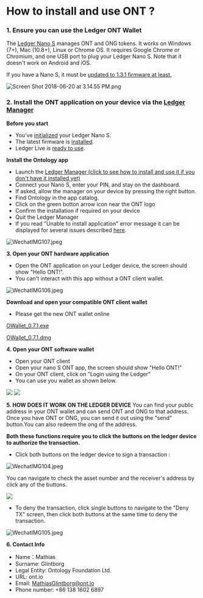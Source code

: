 # How to install and use ONT ?

### **1. Ensure you can use the Ledger ONT Wallet**

The [Ledger Nano S](https://www.ledgerwallet.com/products/ledger-nano-s) manages ONT and ONG tokens. It works on Windows (7+), Mac (10.8+), Linux or Chrome OS. It requires Google Chrome or Chromium, and one USB port to plug your Ledger Nano S. Note that it doesn't work on Android and iOS.

If you have a Nano S, it must be [updated to 1.3.1 firmware at least.](https://support.ledgerwallet.com/hc/en-us/articles/115005165409-How-can-I-update-my-Nano-S-)

![Screen Shot 2018-06-20 at 3.14.55 PM.png](https://upload-images.jianshu.io/upload_images/150344-27a5d7fb9d561131.png?imageMogr2/auto-orient/strip%7CimageView2/2/w/1240)

### 2. Install the ONT application on your device via the [Ledger Manager](https://www.ledgerwallet.com/apps/manager)

**Before you start**

* You've [initialized](https://support.ledgerwallet.com/hc/en-us/articles/360000613793) your Ledger Nano S.
*  The latest firmware is [installed](https://support.ledgerwallet.com/hc/en-us/articles/360002731113).
*  Ledger Live is [ready to use](https://support.ledgerwallet.com/hc/en-us/articles/360006395233).

**Install the Ontology app**

*   Launch the [Ledger Manager (click to see how to install and use it if you don't have it installed yet)](https://support.ledgerwallet.com/hc/en-us/articles/115005173209)
*   Connect your Nano S, enter your PIN, and stay on the dashboard.
*   If asked, allow the manager on your device by pressing the right button.
*   Find Ontology in the app catalog.
*   Click on the green botton arrow icon near the ONT logo
* Confirm the installation if required on your device
* Quit the Ledger Manager
* If you read "Unable to install application" error message it can be displayed for several issues described [here](https://support.ledgerwallet.com/hc/en-us/articles/115005171425-Unable-to-install-application).

![WechatIMG107.jpeg](https://upload-images.jianshu.io/upload_images/150344-1d336f0e3789c8fd.jpeg?imageMogr2/auto-orient/strip%7CimageView2/2/w/1240)


**3. Open your ONT hardware application**
* Open the ONT application on your Ledger device, the screen should show "Hello ONT!".
* You can't interact with this app without a ONT client wallet.

![WechatIMG106.jpeg](https://s1.ax1x.com/2018/07/27/PUeeCn.png)


**Download and open your compatible ONT client wallet**
* Please get the new ONT wallet online

[OWallet_0.7.1.exe](https://dev.ont.io/dapp/wallet/O_Wallet-Setup-0.7.1.exe)

[OWallet_0.7.1.dmg](https://dev.ont.io/dapp/wallet/O_Wallet-0.7.1.dmg)

**4. Open your ONT software wallet** 
* Open your ONT client
* Open your nano S ONT app, the screen should show "Hello ONT!"
* On your ONT client, click on "Login using the Ledger"
* You can use you wallet as shown below.

![](https://upload-images.jianshu.io/upload_images/10231651-018e8b8b2dd60202.png?imageMogr2/auto-orient/strip%7CimageView2/2/w/700)
![](https://upload-images.jianshu.io/upload_images/10231651-86210abceb284ef2.png?imageMogr2/auto-orient/strip%7CimageView2/2/w/700)

**5. HOW DOES IT WORK ON THE LEDGER DEVICE**
You can find your public address in your ONT wallet and can send ONT and ONG to that address.
Once you have ONT or ONG, you can send it out using the "send" button.You can also redeem the ong of the address.

**Both these functions require you to click the buttons on the ledger device to authorize the transaction.**              

* Click both buttons on the ledger device to sign a transaction :

![WechatIMG104.jpeg](https://upload-images.jianshu.io/upload_images/150344-d978675f70c97a25.jpeg?imageMogr2/auto-orient/strip%7CimageView2/2/w/1240)

You can navigate to check the asset number and the receiver's address by click any of the buttons.

![](https://upload-images.jianshu.io/upload_images/10231651-a0bdd8351f3fd29a.png?imageMogr2/auto-orient/strip%7CimageView2/2/w/700)

* To deny the transaction, click single buttons to navigate to the "Deny TX" screen, then click both buttons at the same time to deny the transaction.

![WechatIMG105.jpeg](https://upload-images.jianshu.io/upload_images/150344-4f9bd4e25b9d1d45.jpeg?imageMogr2/auto-orient/strip%7CimageView2/2/w/1240)

**6. Contact Info**
* Name：Mathias
* Surname: Glintborg
* Legal Entity: Ontology Foundation Ltd.
* URL: ont.io
* Email: MathiasGlintborg@ont.io
* Phone number: +86 138 1602 6897
